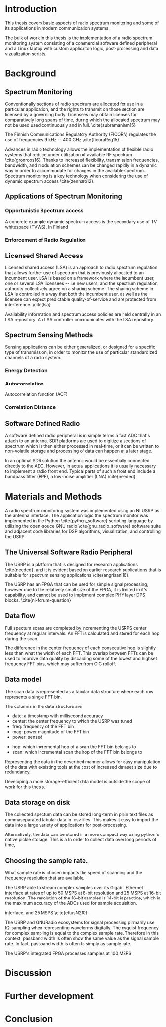 





# Introduction


This thesis covers basic aspects of radio spectrum monitoring and some of its
applications in modern communication systems.

The bulk of work in this thesis is the implementation of a radio spectrum monitoring system
consisting of a commercial software defined peripheral and a Linux laptop with
custom applicaiton logic, post-processing and data vizualizaiton scripts.

# Background


<!--------------------------- section deprecated, irrelevant to thesis -------


## The 800 MHz band
- http://www.cellular-news.com/story/43196.php
- https://tech.ebu.ch/news/ec-makes-official-recommendation-for-790-29oct09


## Orthogonal Frequencies-Division Multiplexing

OFDM is used in most contemporary communication systems, including cellular standards such as WiMax and LTE Advanced, digital broadcasting such as DVB-T, and several IEEE 802.11 standards.\cite{bloessl13}


- http://niviuk.free.fr/lte_bandwidth.php good source for

![LTE 800 network bandwidths](img/LTE 800 frequencies.png)

This section is based on \cite{lte-ofdm-ofdma-scfdma}
http://www.radio-electronics.com/info/cellulartelecomms/lte-long-term-evolution/lte-ofdm-ofdma-scfdma.php

Multiple closely spaced carriers are modulated with a low data rate. Using orthogonal modulations means there is no mutual interference between the closely spaced carriers.

OFDM can also be used with TDD and FDD (division dumplex? **TODO**)

The band consists of:

- B18  (800 Lower)
- B19  (800 Upper)
- B20  (800 DD)



> The channel bandwidths that have been chosen for LTE are:
>
> - 1.4 MHz
> - 3 MHz
> - 5 MHz
> - 10 MHz
> - 15 MHz
> - 20 MHz
>
> In addition to this the subcarriers spacing is 15 kHz, i.e. the LTE subcarriers are spaced 15 kHz apart from each > other. To maintain orthogonality, this gives a symbol rate of 1 / 15 kHz = of 66.7 µs.
>
> Each subcarrier is able to carry data at a maximum rate of 15 ksps (kilosymbols per second). This gives a 20 MHz > bandwidth system a raw symbol rate of 18 Msps. In turn this is able to provide a raw data rate of 108 Mbps as each symbol using 64QAM is able to represent six bits.
>

-->




## Spectrum Monitoring

Conventionally sections of radio spectrum are allocated for use in a
particular application, and the rights to transmit on those section
are licensed by a governing body. Licensees may obtain licenses for
comparatively long spans of time, during which the allocated spectrum
may not be used used continuously and in full. \cite{subramaniam15}

The Finnish Communications Regulatory Authority (FICORA) regulates the
use of frequencies 9 kHz -- 400 GHz \cite{ficoraReg15}.

Advances in radio technology allows the implementation of flexible
radio systems that reduce under utilization of available RF spectrum
\cite{gronroos16}.  Thanks to increased flexibility, transmission
frequencies, bandwidth, and modulation schemes can be changed rapidly
in a dynamic way in order to accommodate for changes in the available
spectrum.  Spectrum monitoring is a key technology when considering the
use of dynamic spectrum access \cite{zennaro12}.


<!--  read hoyhtya16 and wirte something in this section-->

## Applications of Spectrum Monitoring


### Opportunistic Spectrum access

A concrete example dynamic spectrum access is the secondary use of TV
whitespace (TVWS). In Finland

### Enforcement of Radio Regulation

## Licensed Shared Access

Licensed shared access (LSA) is an approach to radio spectrum regulation
that allows further use of spectrum that is previously allocated to
an incumbent user.  LSA is based on a framework where the incumbent
user, one or several LSA licensees -- i.e new users, and the spectrum
regulation authority collectively agree on a sharing scheme. The sharing
scheme in LSA is controlled in a way that both the incumbent user, as
well as the licensee can expect predictable quality-of-service and are
protected from interference. \cite{lsa}

Availability information and spectrum access policies are held centrally
in an LSA repository. An LSA controller communicates with the LSA repository


## Spectrum Sensing Methods

<!-- TODO: this section -->
Sensing applications can be either generalized, or designed for a
specific type of transmission, in order to monitor the use of particular
standardized channels of a radio system.

### Energy Detection

<!--  subramanima15 has many references to sensing studies --> <!-- "using
the energy detection method with fixed-threshold [9]" \cite{subramaniam15}
-->

Energy detection is commonly used in research applications to determine
the utilization of radio frequencies \cite{subramaniam15}.  In a
simplistic application energy detection can be done by digitizing a span
of spectrum using a software defined radio, or a purpose-built spectrum
analyzer.  A binary decision about whether a particular frequency is in
use is made by comparing the received RF energy on that frequency to a
fixed threshold value. \cite {subramaniam15}

Energy detection using a fixed threshold is problematic.  Threshold values
that are set manually are error prone, and may need re-adjustment
depending on the environment in which measurements are done.
A threshold that is set too high will cause false negatives, when a
signal that is present is note strong enough to pass the threshold.
Similarly, if the threshold value is too low, false positives may be
triggered by noise, whether man-made or otherwise, that exceeds the
threshold. \cite{subramaniam15}

<!--  see subramaniam15 reference [12] for more -->

### Autocorrelation

Autocorrelation function (ACF)


<!--  see subramaniam15 reference [13] for more -->

### Correlation Distance

## Software Defined Radio


A software defined radio peripheral is in simple terms a fast ADC that's
attach to an antenna. SDR platforms are used to digitize a sections
of spectrum which is then either processed in real-time, or it can be
written to non-volatile storage and processing of data can happen at a
later stage.

In an optimal SDR solution the antenna would be essentially connected
directly to the ADC. However, in actual applications it is usually
necessary to implement a radio front end. Typical parts of such a
front end include a bandpass filter (BPF), a low-noise amplifier (LNA)
\cite{needed}



# Materials and Methods

A radio spectrum monitoring system was implemented using an NI USRP as the antenna
interface. The application logic the spectrum monitor was implemented in the
Python \cite{python_software} scripting language by utilizing the open-souce
GNU radio \cite{gnu_radio_software} software suite and adjacent code libraries for DSP algorithms,
visualization, and controlling the USRP.



## The Universal Software Radio Peripheral

The USRP is a platform that is designed for research applications
\cite{needed}, and it is evident based on earlier research publications
that is suitable for spectrum sensing applications \cite{angrisani16}.

The USRP has an FPGA that can be used for simple signal processing,
however due to the relatively small size of the FPGA, it is limited in
it's capability, and cannot be used to implement complex PHY layer DPS
blocks. \cite{ni-forum-question}


## Data flow

Full spectum scans are completed by incrementing the USRPS center frequency at
regular intervals. An FFT is calculated and stored for each hop during the scan.

The difference in the center frequency of each consecutive hop is silghtly less
than what the width of each FFT. This overlap between FFTs can be used to improve
data quality by discarding some of the lowest and highset frequency FFT bins,
which may suffer from CIC rolloff.

## Data model

The scan data is represented as a tabular data structure where each row
represents a single FFT bin.

The columns in the data structure are

- date: a timestamp with millisecond accuracy
- center: the center frequency to which the USRP was tuned
- freq: frequency of the FFT bin
- mag: power magnitude of the FFT bin
- power: sensed
<!-- - noise: power of the low*    *TODO** deprecate this bullet point** -->
<!-- these are scan and sweep in the actual source code -->
- hop: which incremental hop of a scan the FFT bin belongs to
- scan: which incremental scan the hop of the FFT bin belongs to

Representing the data in the described manner allows for easy manipulation
of the data with exsisting tools at the cost of increased dataset size due
to redundancy.

Developing a more storage-efficient data model is outside the scope of work
for this thesis.

## Data storage on disk

The collected spectum data can be stored long-term in plain text files as
commaseparated tabular data in .csv files. This makes it easy to import the data into
a large variety of applications for post-processing.

Alternatively, the data can be stored in a more compact way using python's native
pickle storage. This is a In order to collect data over long periods of time,


<!--  CAN IT, THOGH? -->
<!-- The USRP is capable of streaming up to 50 MSps over Gigabit Ethernet\cite{ettusN210}, which is a high enough sample rate that the entire TLE 800 DD band, which covers a 30 MHz span at 791 – 821 MHz \cite{ficoraAlloc15} can be captured by a single FFT. -->


## Choosing the sample rate.

What sample rate is chosen impacts the speed of scanning and the frequency
resolution that are available.

The USRP able to stream complex samples over its Gigabit Ethernet interface
at rates of up to 50 MSPS at 8-bit resolution and 25 MSPS at 16-bit resolution.
The resolution of the 16-bit samples is 14-bit is practice, which is the maximum
accuracy of the ADCs used for sample acquisition.

interface, and  25 MSPS \cite{ettusN210}

The USRP and GNURadio ecosystems for signal processing pirmarily use IQ-sampling
when representing waveforms digitally.
The nyquist frequency for complex sampling is equal to the complex sample rate.
Therefore in this context, passband width is often show the same value as the signal sample rate.
In fact, passband width is often to simply as sample rate.


The USRP's integrated FPGA processes samples at 100 MSPS  


# Discussion



# Further development



# Conclusion
